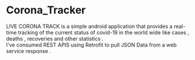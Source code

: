 # Corona_Tracker
LIVE CORONA TRACK is a simple android application that provides a real-time tracking of the current status of covid-19 in the world wide 
like cases , deaths , recoveries and other statistics .  
I've consumed REST APIS using Retrofit to pull JSON Data from a web service response .  
